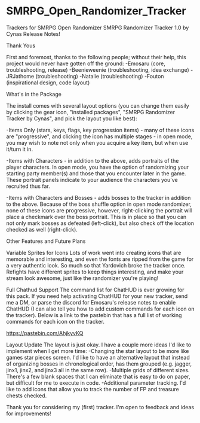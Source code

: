 # SMRPG_Open_Randomizer_Tracker
Trackers for SMRPG Open Randomizer
SMRPG Randomizer Tracker 1.0 by Cynas Release Notes!

Thank Yous

First and foremost, thanks to the following people; without their help, this project would never have gotten off the ground:
-Emosaru (core, troubleshooting, release)
-Beenieweenie (troubleshooting, idea exchange)
-JRJathome (troubleshooting)
-Natalie (troubleshooting)
-Fouton (inspirational design, code layout)

What's in the Package

The install comes with several layout options (you can change them easily by clicking the gear icon, "installed packages", "SMRPG Randomizer Tracker by Cynas", and pick the layout you like best):

-Items Only (stars, keys, flags, key progression items) - many of these icons are "progressive", and clicking the icon has multiple stages - in open mode, you may wish to note not only when you acquire a key item, but when use it/turn it in.

-Items with Characters - in addition to the above, adds portraits of the player characters.  In open mode, you have the option of randomizing your starting party member(s) and those that you encounter later in the game.  These portrait panels indicate to your audience the characters you've recruited thus far.

-Items with Characters and Bosses - adds bosses to the tracker in addition to the above.  Because of the boss shuffle option in open mode randomizer, none of these icons are progressive, however, right-clicking the portrait will place a checkmark over the boss portrait.  This is in place so that you can not only mark bosses as defeated (left-click), but also check off the location checked as well (right-click).

Other Features and Future Plans

Variable Sprites for Icons
Lots of work went into creating icons that are memorable and interesting, and even the fonts are ripped from the game for a very authentic look.  So much so that Yardovich broke the tracker once.  Refights have different sprites to keep things interesting, and make your stream look awesome, just like the randomizer you're playing!

Full Chathud Support
The command list for ChatHUD is ever growing for this pack.  If you need help activating ChatHUD for your new tracker, send me a DM, or parse the discord for Emosaru's release notes to enable ChatHUD (I can also tell you how to add custom commands for each icon on the tracker).  Below is a link to the pastebin that has a full list of working commands for each icon on the tracker.

https://pastebin.com/AhjkyvKQ

Layout Update
The layout is just okay.  I have a couple more ideas I'd like to implement when I get more time:
-Changing the star layout to be more like games star pieces screen.  I'd like to have an alternative layout that instead of organizing bosses in chronological order, has them grouped (e.g. jagger, jinx1, jinx2, and jinx3 all in the same row).
-Multiple grids of different sizes.  There's a few blank spaces that I can eliminate that is easy to do on paper, but difficult for me to execute in code.
-Additional parameter tracking.  I'd like to add icons that allow you to track the number of FP and treasure chests checked.

Thank you for considering my (first) tracker.  I'm open to feedback and ideas for improvements!
